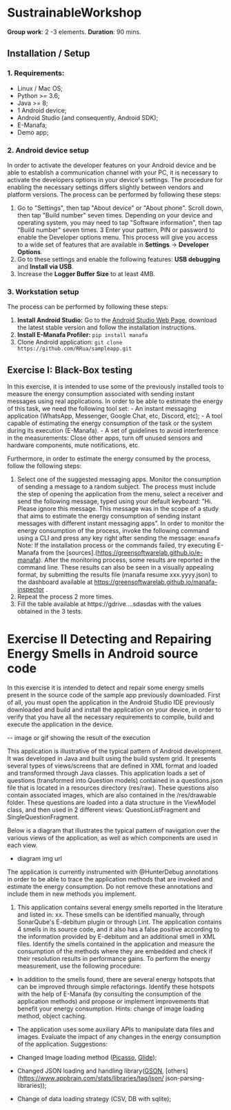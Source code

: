 
# SustrainableWorkshop

**Group work**: 2 -3 elements.
**Duration**: 90 mins.

## Installation / Setup


### 1. Requirements:
- Linux / Mac OS;
- Python >= 3.6;
- Java >= 8;
- 1 Android device;
- Android Studio (and consequently, Android SDK);
- E-Manafa;
- Demo app;



### 2. Android device setup
 In order to activate the developer features on your Android device and be able to establish a communication channel with your PC, it is necessary to activate the developers options in your device's settings. The procedure for enabling the necessary settings differs slightly between vendors and platform versions.
 The process can be performed by following these steps:
 

 1. Go to "Settings", then tap "About device" or "About phone". Scroll down, then tap "Build number" seven times. Depending on your device and operating system, you may need to tap "Software information", then tap "Build number" seven times. 3 Enter your pattern, PIN or password to enable the Developer options menu. This process will give you access to a wide set of features that are available in **Settings** -> **Developer Options**.
 2. Go to these settings and enable the following features: **USB debugging** and **Install via USB**.
 3. Increase the **Logger Buffer Size** to at least 4MB.
 
### 3.  Workstation setup

The process can be performed by following these steps: 
1. **Install Android Studio:** Go to the [Android Studio Web Page](https://developer.android.com/studio),  download the latest stable version and follow the installation instructions. 
2. **Install E-Manafa Profiler:**  `pip install manafa`
3. Clone Android application: `git clone https://github.com/RRua/sampleapp.git`


## Exercise I: Black-Box testing

 In this exercise, it is intended to use some of the previously installed tools to  measure the energy consumption associated with sending instant messages using  real applications. In order to be able to estimate the energy of this task, we need  the following tool set:
	 -   An instant messaging application (WhatsApp, Messenger, Google Chat, etc,  Discord, etc);
	-   A tool capable of estimating the energy consumption of the task or the  system during its execution (E-Manafa).
	- A set of guidelines to avoid interference in the measurements: Close other  apps, turn off unused sensors and hardware components, mute notifications,  etc.

Furthermore, in order to estimate the energy consumed by the process, follow the  following steps:
	
1. Select one of the suggested messaging apps. Monitor the consumption of  sending a message to a random subject. The process must include the step of  opening the application from the menu, select a receiver and send the  following message, typed using your default keyboard: ”Hi. Please ignore this message. This message was in the scope of a study that aims to estimate the  energy consumption of sending instant messages with different instant  messaging apps”. In order to monitor the energy consumption of the process,  invoke the following command using a CLI and press any key right after  sending the message: `emanafa` Note: If the installation process or the commands failed, try executing E-Manafa from the [sources].(https://greensoftwarelab.github.io/e-manafa).
After the monitoring process, some results are reported in the command line.  These results can also be seen in a visually appealing format, by submitting  the results file (manafa resume xxx.yyyy.json) to the dashboard available at https://greensoftwarelab.github.io/manafa-inspector .
3. Repeat the process 2 more times.
4. Fill the table available at  https://gdrive....sdasdas  with the values  obtained in the 3 tests.  


# Exercise II Detecting and Repairing Energy Smells in Android source code

In this exercise it is intended to detect and repair some energy smells present in  the source code of the sample app previously downloaded. First of all, you must open the  application in the Android Studio IDE previously downloaded and build and  install the application on your device, in order to verify that you have all the necessary requirements to compile, build and execute the application in the device.

-- image or gif showing the result of the execution

This application is illustrative of the typical pattern of Android development. It was developed in Java and built using the build system grid. It presents several types of views/screens that are defined in XML format and loaded and transformed through Java classes. This application loads a set of questions (transformed into Question models) contained in a questions.json file that is located in a resources directory (res/raw). These questions also contain associated images, which are also contained in the /res/drawable folder. These questions are loaded into a data structure in the ViewModel class, and then used in 2 different views: QuestionListFragment and SingleQuestionFragment.

 Below is a diagram that illustrates the typical pattern of navigation over the various views of the application, as well as which components are used in each view.

- diagram img url

The application is currently instrumented with @HunterDebug annotations in order to be able to trace the application methods that are invoked and estimate the energy consumption. Do not remove these annotations and include them in new methods you implement.

1. This application contains several energy smells reported in the literature and listed in: xx. These smells can be identified manually, through SonarQube's E-debitum plugin or through Lint. The application contains 4 smells in its source code, and it also has a false positive according to the information provided by E-debitum and an additional smell in XML files. Identify the smells contained in the application and measure the consumption of the methods where they are embedded and check if their resolution results in performance gains. To perform the energy measurement, use the following procedure:

 - In addition to the smells found, there are several energy hotspots that can be improved through simple refactorings. Identify these hotspots with the help of E-Manafa (by consulting the consumption of the application methods) and propose or implement improvements that benefit your energy consumption. Hints: change of image loading method, object caching.

 - The application uses some auxiliary APIs to manipulate data files and images. Evaluate the impact of any changes in the energy consumption of the application. Suggestions:

- Changed Image loading method ([Picasso](https://square.github.io/picasso/), [Glide](https://github.com/bumptech/glide));
- Changed JSON loading and handling library([GSON](https://github.com/google/gson), [others](https://www.appbrain.com/stats/libraries/tag/json/ json-parsing-libraries));
- Change of data loading strategy (CSV, DB with sqlite);
